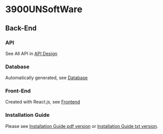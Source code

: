# 3900UNSoftWare

## Back-End

### API

See All API in [API Design](https://3900w12a-unsoftware.atlassian.net/wiki/spaces/SD/pages/589825/API+Design?atlOrigin=eyJpIjoiNjRlNDg5NmFhOTQ3NDJlYWE1ZDczZTUwZDkyMjM2ZjYiLCJwIjoiaiJ9)

### Database

Automatically generated, see [Database](https://github.com/unsw-cse-comp3900-9900-23T1/capstone-project-3900w12aunsoftware/tree/main/BackEnd/DataBase)

### Front-End

Created with React.js, see [Frontend](https://github.com/unsw-cse-comp3900-9900-23T1/capstone-project-3900w12aunsoftware/tree/main/frontend)

### Installation Guide

Please see [Installation Guide pdf version](https://github.com/unsw-cse-comp3900-9900-23T1/capstone-project-3900w12aunsoftware/blob/main/CinemaScope%20user%20installation%20manual.pdf) or [Installation Guide txt version](https://github.com/unsw-cse-comp3900-9900-23T1/capstone-project-3900w12aunsoftware/blob/main/readme.txt). 
